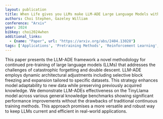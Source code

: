 ```yaml
---
layout: publication
title: When Life gives you LLMs make LLM-ADE Large Language Models with Adaptive Data Engineering
authors: Choi Stephen, Gazeley William
conference: "Arxiv"
year: 2024
bibkey: choi2024when
additional_links:
  - {name: "Paper", url: "https://arxiv.org/abs/2404.13028"}
tags: ['Applications', 'Pretraining Methods', 'Reinforcement Learning', 'Tools', 'Training Techniques']
---
```

This paper presents the LLM-ADE framework a novel methodology for continued pre-training of large language models (LLMs) that addresses the challenges of catastrophic forgetting and double descent. LLM-ADE employs dynamic architectural adjustments including selective block freezing and expansion tailored to specific datasets. This strategy enhances model adaptability to new data while preserving previously acquired knowledge. We demonstrate LLM-ADEs effectiveness on the TinyLlama model across various general knowledge benchmarks showing significant performance improvements without the drawbacks of traditional continuous training methods. This approach promises a more versatile and robust way to keep LLMs current and efficient in real-world applications.
